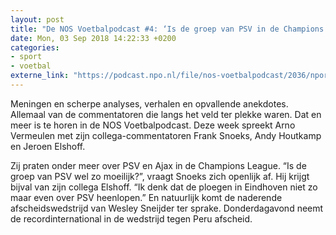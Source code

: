 ```yaml
---
layout: post
title: "De NOS Voetbalpodcast #4: ‘Is de groep van PSV in de Champions League wel zo moeilijk?’"
date: Mon, 03 Sep 2018 14:22:33 +0200
categories: 
- sport 
- voetbal 
externe_link: "https://podcast.npo.nl/file/nos-voetbalpodcast/2036/nporadio1_nos-voetbalpodcast_20180903_de-nos-voetbalpodcast-4-is-de-groep-van-psv-in-de-champions-league-wel-zo-moeilijk.mp3"
---
```


Meningen en scherpe analyses, verhalen en opvallende anekdotes. Allemaal van de commentatoren die langs het veld ter plekke waren. Dat en meer is te horen in de NOS Voetbalpodcast.
Deze week spreekt Arno Vermeulen met zijn collega-commentatoren Frank Snoeks, Andy Houtkamp en Jeroen Elshoff. 

Zij praten onder meer over PSV en Ajax in de Champions League. “Is de groep van PSV wel zo moeilijk?”, vraagt Snoeks zich openlijk af. Hij krijgt bijval van zijn collega Elshoff. “Ik denk dat de ploegen in Eindhoven niet zo maar even over PSV heenlopen.”
En natuurlijk komt de naderende afscheidswedstrijd van Wesley Sneijder ter sprake. Donderdagavond neemt de recordinternational in de wedstrijd tegen Peru afscheid.
